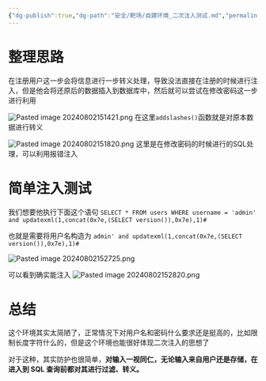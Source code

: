 ```yaml
---
{"dg-publish":true,"dg-path":"安全/靶场/自建环境_二次注入测试.md","permalink":"/安全/靶场/自建环境_二次注入测试/","title":"自建环境_二次注入测试"}
---
```


# 整理思路

在注册用户这一步会将信息进行一步转义处理，导致没法直接在注册的时候进行注入，但是他会将还原后的数据插入到数据库中，然后就可以尝试在修改密码这一步进行利用



![Pasted image 20240802151421.png](/img/user/picture/Pasted%20image%2020240802151421.png)
在这里`addslashes()`函数就是对原本数据进行转义


![Pasted image 20240802151820.png](/img/user/picture/Pasted%20image%2020240802151820.png)
这里是在修改密码的时候进行的SQL处理，可以利用报错注入


# 简单注入测试

我们想要他执行下面这个语句
`SELECT * FROM users WHERE username = 'admin' and updatexml(1,concat(0x7e,(SELECT version()),0x7e),1)#`


也就是需要将用户名构造为
`admin' and updatexml(1,concat(0x7e,(SELECT version()),0x7e),1)#`

![Pasted image 20240802152725.png](/img/user/picture/Pasted%20image%2020240802152725.png)



可以看到确实能注入
![Pasted image 20240802152820.png](/img/user/picture/Pasted%20image%2020240802152820.png)




# 总结

这个环境其实太简陋了，正常情况下对用户名和密码什么要求还是挺高的，比如限制长度字符什么的，但是这个环境也能很好体现二次注入的思想了

对于这种，其实防护也很简单，**对输入一视同仁，无论输入来自用户还是存储，在进入到 SQL 查询前都对其进行过滤、转义。**
